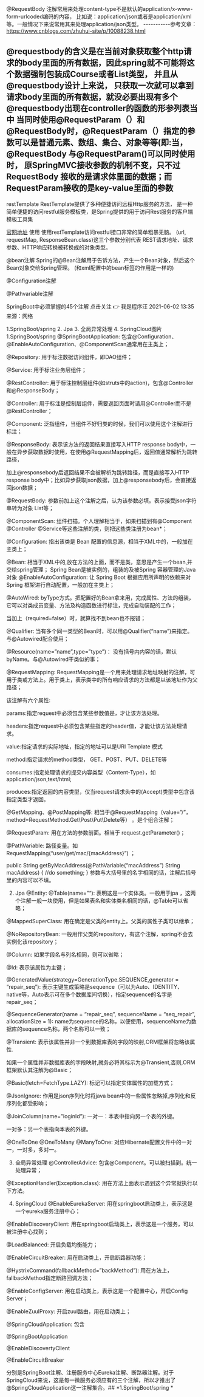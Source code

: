 @RequestBody 注解常用来处理content-type不是默认的application/x-www-form-urlcoded编码的内容，
比如说：application/json或者是application/xml等。一般情况下来说常用其来处理application/json类型。
-----------参考文章： https://www.cnblogs.com/zhuhui-site/p/10088238.html

@requestbody的含义是在当前对象获取整个http请求的body里面的所有数据，因此spring就不可能将这个数据强制包装成Course或者List类型，
并且从@requestbody设计上来说，
只获取一次就可以拿到请求body里面的所有数据，就没必要出现有多个@requestbody出现在controller的函数的形参列表当中
当同时使用@RequestParam（）和@RequestBody时，@RequestParam（）指定的参数可以是普通元素、数组、集合、对象等等(即:当，
@RequestBody 与@RequestParam()可以同时使用时，
原SpringMVC接收参数的机制不变，只不过RequestBody 接收的是请求体里面的数据；而RequestParam接收的是key-value里面的参数
-----------

restTemplate
RestTemplate提供了多种便捷访问远程Http服务的方法， 
是一种简单便捷的访问restful服务模板类，是Spring提供的用于访问Rest服务的客户端模板工具集


[官网地址](https://docs.spring.io/spring-framework/docs/5.2.2.RELEASE/javadoc-api/org/springframework/web/client/RestTemplate.html)
使用
使用restTemplate访问restful接口非常的简单粗暴无脑。
(url, requestMap, ResponseBean.class)这三个参数分别代表 
REST请求地址、请求参数、HTTP响应转换被转换成的对象类型。
[]( https://docs.spring.io/spring-framework/docs/5.2.2.RELEASE/javadoc-api/org/springframework/web/client/RestTemplate.html)

@bean注解
Spring的@Bean注解用于告诉方法，产生一个Bean对象，然后这个Bean对象交给Spring管理。
(和xml配置中的bean标签的作用是一样的)

@Configuration注解

@Pathvariable注解

SpringBoot中必须掌握的45个注解
点击关注 👉 我是程序汪 2021-06-02 13:35
来源：网络

1.SpringBoot/spring
2. Jpa
3. 全局异常处理
4. SpringCloud图片
   1.SpringBoot/spring
   @SpringBootApplication:
   包含@Configuration、@EnableAutoConfiguration、@ComponentScan通常用在主类上；

@Repository:
用于标注数据访问组件，即DAO组件；

@Service:
用于标注业务层组件；

@RestController:
用于标注控制层组件(如struts中的action)，包含@Controller和@ResponseBody；

@Controller:
用于标注是控制层组件，需要返回页面时请用@Controller而不是@RestController；

@Component:
泛指组件，当组件不好归类的时候，我们可以使用这个注解进行标注；

@ResponseBody:
表示该方法的返回结果直接写入HTTP response body中，一般在异步获取数据时使用，在使用@RequestMapping后，返回值通常解析为跳转路径，

加上@responsebody后返回结果不会被解析为跳转路径，而是直接写入HTTP response body中；比如异步获取json数据，加上@responsebody后，会直接返回json数据；

@RequestBody:
参数前加上这个注解之后，认为该参数必填。表示接受json字符串转为对象 List等；

@ComponentScan:
组件扫描。个人理解相当于，如果扫描到有@Component @Controller @Service等这些注解的类，则把这些类注册为bean*；

@Configuration:
指出该类是 Bean 配置的信息源，相当于XML中的，一般加在主类上；

@Bean:
相当于XML中的,放在方法的上面，而不是类，意思是产生一个bean,并交给spring管理；
         Spring Bean是被实例的，组装的及被Spring 容器管理的Java对象
@EnableAutoConfiguration:
让 Spring Boot 根据应用所声明的依赖来对 Spring 框架进行自动配置，一般加在主类上；

@AutoWired:
byType方式。把配置好的Bean拿来用，完成属性、方法的组装，它可以对类成员变量、方法及构造函数进行标注，完成自动装配的工作；

当加上（required=false）时，就算找不到bean也不报错；

@Qualifier:
当有多个同一类型的Bean时，可以用@Qualifier(“name”)来指定。与@Autowired配合使用；

@Resource(name=”name”,type=”type”)：
没有括号内内容的话，默认byName。与@Autowired干类似的事；

@RequestMapping:
RequestMapping是一个用来处理请求地址映射的注解，可用于类或方法上。用于类上，表示类中的所有响应请求的方法都是以该地址作为父路径；

   该注解有六个属性:
   
   params:指定request中必须包含某些参数值是，才让该方法处理。
   
   headers:指定request中必须包含某些指定的header值，才能让该方法处理请求。
   
   value:指定请求的实际地址，指定的地址可以是URI Template 模式
   
   method:指定请求的method类型， GET、POST、PUT、DELETE等
   
   consumes:指定处理请求的提交内容类型（Content-Type），如application/json,text/html;
   
   produces:指定返回的内容类型，仅当request请求头中的(Accept)类型中包含该指定类型才返回。

@GetMapping、@PostMapping等:
相当于@RequestMapping（value=”/”，method=RequestMethod.Get\Post\Put\Delete等） 。是个组合注解；

@RequestParam:
用在方法的参数前面。相当于 request.getParameter()；

@PathVariable:
路径变量。如 RequestMapping(“user/get/mac/{macAddress}”) ；

public String getByMacAddress(@PathVariable(“macAddress”) String macAddress) {
//do something;
}
参数与大括号里的名字相同的话，注解后括号里的内容可以不填。

2. Jpa
   @Entity:
   @Table(name=”“):
   表明这是一个实体类。一般用于jpa ，这两个注解一般一块使用，但是如果表名和实体类名相同的话，@Table可以省略；

@MappedSuperClass:
用在确定是父类的entity上。父类的属性子类可以继承；

@NoRepositoryBean:
一般用作父类的repository，有这个注解，spring不会去实例化该repository；

@Column:
如果字段名与列名相同，则可以省略；

@Id:
表示该属性为主键；

@GeneratedValue(strategy=GenerationType.SEQUENCE,generator = “repair_seq”):
表示主键生成策略是sequence（可以为Auto、IDENTITY、native等，Auto表示可在多个数据库间切换），指定sequence的名字是repair_seq；

@SequenceGenerator(name = “repair_seq”, sequenceName = “seq_repair”, allocationSize = 1):
name为sequence的名称，以便使用，sequenceName为数据库的sequence名称，两个名称可以一致；

@Transient:
表示该属性并非一个到数据库表的字段的映射,ORM框架将忽略该属性.

如果一个属性并非数据库表的字段映射,就务必将其标示为@Transient,否则,ORM框架默认其注解为@Basic；

@Basic(fetch=FetchType.LAZY):
标记可以指定实体属性的加载方式；

@JsonIgnore:
作用是json序列化时将java bean中的一些属性忽略掉,序列化和反序列化都受影响；

@JoinColumn(name=”loginId”):
一对一：本表中指向另一个表的外键。

一对多：另一个表指向本表的外键。

@OneToOne
@OneToMany
@ManyToOne:
对应Hibernate配置文件中的一对一，一对多，多对一。

3. 全局异常处理
   @ControllerAdvice:
   包含@Component。可以被扫描到。统一处理异常；

@ExceptionHandler(Exception.class):
用在方法上面表示遇到这个异常就执行以下方法。

4. SpringCloud
   @EnableEurekaServer:
   用在springboot启动类上，表示这是一个eureka服务注册中心；

@EnableDiscoveryClient:
用在springboot启动类上，表示这是一个服务，可以被注册中心找到；

@LoadBalanced:
开启负载均衡能力；

@EnableCircuitBreaker:
用在启动类上，开启断路器功能；

@HystrixCommand(fallbackMethod=”backMethod”):
用在方法上，fallbackMethod指定断路回调方法；

@EnableConfigServer:
用在启动类上，表示这是一个配置中心，开启Config Server；

@EnableZuulProxy:
开启zuul路由，用在启动类上；

@SpringCloudApplication:
包含

@SpringBootApplication

@EnableDiscovertyClient

@EnableCircuitBreaker

分别是SpringBoot注解、注册服务中心Eureka注解、断路器注解。对于SpringCloud来说，这是每一微服务必须应有的三个注解，所以才推出了@SpringCloudApplication这一注解集合。## *1.SpringBoot/spring *
